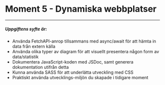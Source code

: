 # Moment 5 - Dynamiska webbplatser <br/> 
--------------------------------
##### Uppgiftens syfte är: 
* Använda FetchAPI-anrop tillsammans med async/await för att hämta in data från extern källa
* Använda olika typer av diagram för att visuellt presentera någon form av data/statistik
* Dokumentera JavaScript-koden med JSDoc, samt generera dokumentation utifrån detta
* Kunna använda SASS för att underlätta utveckling med CSS
* Praktiskt använda utvecklings-miljön du skapade i tidigare moment
